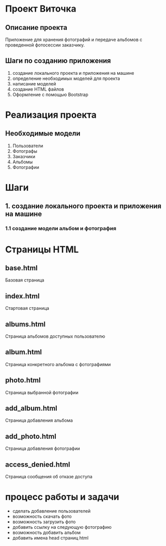 # Проект Виточка

## Описание проекта

Приложение для хранения фотографий и передаче альбомов с проведенной фотосессии заказчику.

## Шаги по созданию приложения

1. создание локального проекта и приложения на машине
2. определение необходимых моделей для проекта
3. написание моделей
4. создание HTML файлов
5. Оформление с помощью Bootstrap 

# Реализация проекта

## Необходимые модели

1. Пользователи
2. Фотографы
3. Заказчики
4. Альбомы
5. Фотографии

# Шаги
## 1. создание локального проекта и приложения на машине
   ### 1.1 создание модели альбом и фотография


# Страницы HTML
## base.html
Базовая страница
## index.html
Стартовая страница
## albums.html
Страница альбомов доступных пользователю
## album.html
Страница конкретного альбома с фотографиями
## photo.html
Страница выбранной фотографии
## add_album.html
Страница добавления альбома
## add_photo.html
Страница добавления фотографии
## access_denied.html
Страница сообщения об отказе доступа


# процесс работы и задачи

- сделать добавление пользователей
- возможность скачать фото
- возможность загрузить фото
- добавить ссылку на следующую фотографию
- возможность добавить альбом
- добавить имена head страниц html




